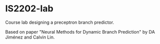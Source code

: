 # IS2202-lab
Course lab designing a preceptron branch predictor.

Based on paper "Neural Methods for Dynamic Branch Prediction" by DA Jiménez and Calvin Lin.
